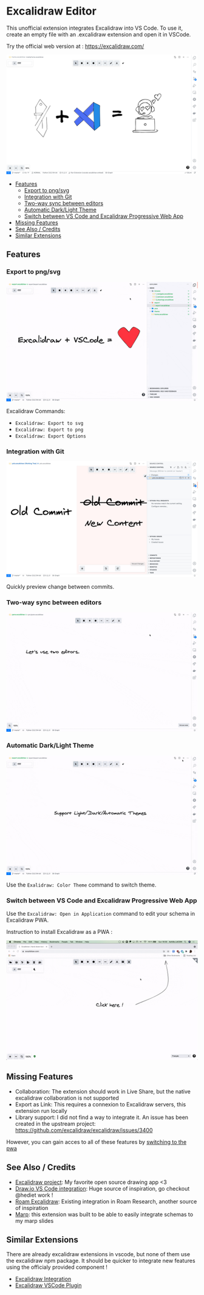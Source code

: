 # Excalidraw Editor

This unofficial extension integrates Excalidraw into VS Code.
To use it, create an empty file with an .excalidraw extension and open it in VSCode.

Try the official web version at : https://excalidraw.com/

![](doc/home.jpg)

- [Features](#features)
	- [Export to png/svg](#export-to-pngsvg)
	- [Integration with Git](#integration-with-git)
	- [Two-way sync between editors](#two-way-sync-between-editors)
	- [Automatic Dark/Light Theme](#automatic-darklight-theme)
	- [Switch between VS Code and Excalidraw Progressive Web App](#switch-between-vs-code-and-excalidraw-progressive-web-app)
- [Missing Features](#missing-features)
- [See Also / Credits](#see-also--credits)
- [Similar Extensions](#similar-extensions)

## Features

### Export to png/svg

![](doc/export.gif)

Excalidraw Commands:
- `Excalidraw: Export to svg`
- `Excalidraw: Export to png`
- `Excalidraw: Export Options`

### Integration with Git

![](doc/scm.jpg)

Quickly preview change between commits.

### Two-way sync between editors

![](doc/sync.gif)

### Automatic Dark/Light Theme

![](doc/theme.gif)

Use the `Exalidraw: Color Theme` command to switch theme.

### Switch between VS Code and Excalidraw Progressive Web App

Use the `Excalidraw: Open in Application` command to edit your schema in Excalidraw PWA.

Instruction to install Excalidraw as a PWA :

![](doc/pwa.gif)

## Missing Features

- Collaboration: The extension should work in Live Share, but the native excalidraw collaboration is not supported
- Export as Link: This requires a connexion to Excalidraw servers, this extension run locally
- Library support: I did not find a way to integrate it.
  An issue has been created in the upstream project: https://github.com/excalidraw/excalidraw/issues/3400

However, you can gain acces to all of these features by [switching to the pwa](#switch-between-vs-code-and-excalidraw-pwa)

## See Also / Credits

- [Excalidraw project](https://github.com/excalidraw/excalidraw): My favorite open source drawing app <3
- [Draw.io VS Code integration](https://marketplace.visualstudio.com/items?itemName=hediet.vscode-drawio): Huge source of inspiration, go checkout @hediet work !
- [Roam Excalidraw](https://roam-excalidraw.com/): Existing integration in Roam Research, another source of inspiration
- [Marp](https://marketplace.visualstudio.com/items?itemName=marp-team.marp-vscode): this extension was built to be able to easily integrate schemas to my marp slides

## Similar Extensions

There are already excalidraw extensions in vscode, but none of them use the excalidraw npm package.
It should be quicker to integrate new features using the officialy provided component !

- [Excalidraw Integration](https://marketplace.visualstudio.com/items?itemName=brijeshb42.vscode-excalidraw)
- [Excalidraw VSCode Plugin](https://marketplace.visualstudio.com/items?itemName=jkchao.vscode-excalidraw-plugin)
